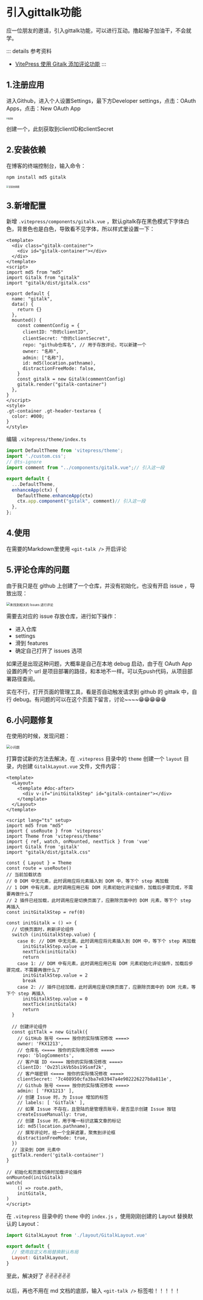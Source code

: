 # 引入gittalk功能

应一位朋友的邀请，引入gittalk功能，可以进行互动。撸起袖子加油干，不会就学。

::: details 参考资料
- [VitePress 使用 Gitalk 添加评论功能](https://libraheresy.github.io/site/blog/VitePress/VitePress_%E4%BD%BF%E7%94%A8_Gitalk_%E6%B7%BB%E5%8A%A0%E8%AF%84%E8%AE%BA%E5%8A%9F%E8%83%BD)
:::

## 1.注册应用

进入Github，进入个人设置Settings，最下方Developer settings，点击：OAuth Apps，点击：New OAuth App

<img src="imgs/04_gittalk/img.png" alt="配置图" style="display: block; margin: 0 auto; zoom: 30%">

创建一个，此刻获取到clientID和clientSecret

## 2.安装依赖

在博客的终端控制台，输入命令：
```shell
npm install md5 gitalk
```
<img src="imgs/04_gittalk/img_1.png" alt="安装依赖图" style="display: block; margin: 0 auto; zoom: 40%">

## 3.新增配置

新增 `.vitepress/components/gitalk.vue` ，默认gitalk存在黑色模式下字体白色，背景色也是白色，导致看不见字体，所以样式里设置一下：

```vue:line-numbers
<template>
  <div class="gitalk-container">
    <div id="gitalk-container"></div>
  </div>
</template>
<script>
import md5 from "md5"
import Gitalk from "gitalk"
import "gitalk/dist/gitalk.css"

export default {
  name: "gitalk",
  data() {
    return {}
  },
  mounted() {
    const commentConfig = {
      clientID: "你的clientID",
      clientSecret: "你的clientSecret",
      repo: "github仓库名", // 用于存放评论，可以新建一个
      owner: "名称",
      admin: ["名称"],
      id: md5(location.pathname),
      distractionFreeMode: false,
    }
    const gitalk = new Gitalk(commentConfig)
    gitalk.render("gitalk-container")
  },
}
</script>
<style>
.gt-container .gt-header-textarea {
  color: #000;
}
</style>
```

编辑 `.vitepress/theme/index.ts`

```ts
import DefaultTheme from 'vitepress/theme';
import './custom.css';
// @ts-ignore
import comment from "../components/gitalk.vue";// 引入这一段

export default {
  ...DefaultTheme,
  enhanceApp(ctx) {
    DefaultTheme.enhanceApp(ctx)
    ctx.app.component("gitalk", comment)// 引入这一段
  },
};
```

## 4.使用

在需要的Markdown里使用 `<git-talk />` 开启评论

## 5.评论仓库的问题

由于我只是在 github 上创建了一个仓库，并没有初始化，也没有开启 issue ，导致出现：

<img src="imgs/04_gittalk/img_2.png" alt="未找到相关的 Issues 进行评论" style="display: block; margin: 0 auto; zoom:60%">

需要去对应的 issue 存放仓库，进行如下操作：
- 进入仓库
- settings
- 滑到 features
- 确定自己打开了 issues 选项

如果还是出现这种问题，大概率是自己在本地 debug 启动，由于在 OAuth App 设置的两个 url 是项目部署的路径，和本地不一样。可以先push代码，从项目部署路径查阅。

实在不行，打开页面的管理工具，看是否自动触发请求到 github 的 gittalk 中，自行 debug。有问题的可以在这个页面下留言，讨论~~~~😁😁😁😁😁

## 6.小问题修复

在使用的时候，发现问题：

<img src="imgs/04_gittalk/img_3.png" alt="小问题" style="display: block; margin: 0 auto; zoom:60%">

打算尝试新的方法去解决，在 `.vitepress` 目录中的 `theme` 创建一个 `layout` 目录，内创建 `GitalkLayout.vue` 文件，文件内容：

```vue:line-numbers
<template>
  <Layout>
    <template #doc-after>
      <div v-if="initGitalkStep" id="gitalk-container"></div>
    </template>
  </Layout>
</template>

<script lang="ts" setup>
import md5 from "md5"
import { useRoute } from 'vitepress'
import Theme from 'vitepress/theme'
import { ref, watch, onMounted, nextTick } from 'vue'
import Gitalk from 'gitalk'
import "gitalk/dist/gitalk.css"

const { Layout } = Theme
const route = useRoute()
// 当前加载状态
// 0 DOM 中无元素，此时调用应将元素插入到 DOM 中，等下个 step 再加载
// 1 DOM 中有元素，此时调用应用已有 DOM 元素初始化评论插件，加载后步骤完成，不需要再做什么了
// 2 插件已经加载，此时调用应是切换页面了，应删除页面中的 DOM 元素，等下个 step 再插入
const initGitalkStep = ref(0)

const initGitalk = () => {
  // 切换页面时，刷新评论组件
  switch (initGitalkStep.value) {
    case 0: // DOM 中无元素，此时调用应将元素插入到 DOM 中，等下个 step 再加载
      initGitalkStep.value = 1
      nextTick(initGitalk)
      return
    case 1: // DOM 中有元素，此时调用应用已有 DOM 元素初始化评论插件，加载后步骤完成，不需要再做什么了
      initGitalkStep.value = 2
      break
    case 2: // 插件已经加载，此时调用应是切换页面了，应删除页面中的 DOM 元素，等下个 step 再插入
      initGitalkStep.value = 0
      nextTick(initGitalk)
      return
  }

  // 创建评论组件
  const gitTalk = new Gitalk({
    // GitHub 账号 <==== 按你的实际情况修改 ====>
    owner: 'FKX1213',
    // 仓库名 <==== 按你的实际情况修改 ====>
    repo: 'blogComments',
    // 客户端 ID <==== 按你的实际情况修改 ====>
    clientID: 'Ov23likVb5bs19Ssmf2k',
    // 客户端密钥 <==== 按你的实际情况修改 ====>
    clientSecret: '7c408950cfa3ba7e83947a4e902226227b8a811e',
    // Github 账号 <==== 按你的实际情况修改 ====>
    admin: [ 'FKX1213' ],
    // 创建 Issue 时，为 Issue 增加的标签
    // labels: [ 'GitTalk' ],
    // 如果 Issue 不存在，且登陆的是管理员账号，是否显示创建 Issue 按钮
    createIssueManually: true,
    // 创建 Issue 时，用于唯一标识这篇文章的标记
    id: md5(location.pathname),
    // 撰写评论时，给一个全屏遮罩，聚焦到评论框
    distractionFreeMode: true,
  })
  // 渲染到 DOM 元素中
  gitTalk.render('gitalk-container')
}

// 初始化和页面切换时加载评论插件
onMounted(initGitalk)
watch(
    () => route.path,
    initGitalk,
)
</script>
```

在 `.vitepress` 目录中的 `theme` 中的 `index.js` ，使用刚刚创建的 Layout 替换默认的 Layout：

```js
import GitalkLayout from './layout/GitalkLayout.vue'

export default {
  // 使用自定义布局替换默认布局
  Layout: GitalkLayout,
}
```

至此，解决好了 ✌✌✌✌✌✌

以后，再也不用在 md 文档的底部，输入 `<git-talk />`  标签啦！！！！！